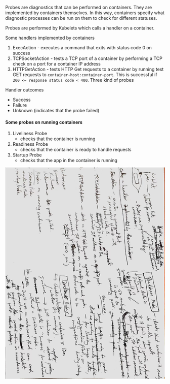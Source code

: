
Probes are diagnostics that can be performed on containers. They are implemented by containers themselves. In this way, containers specify what diagnostic processes can be run on them to check for different statuses.

Probes are performed by Kubelets which calls a handler on a container.

Some handlers implemented by containers

1. ExecAction - executes a command that exits with status code 0 on success
2. TCPSocketAction - tests a TCP port of a container by performing a TCP check on a port for a container IP address
3. HTTPGetAction - tests HTTP Get requests to a container by running test GET requests to `container-host:container-port`. This is successful if `200 <= response status code < 400`.
Three kind of probes

Handler outcomes

- Success
- Failure
- Unknown (indicates that the probe failed)

#### Some probes on running containers

1. Liveliness Probe
    - checks that the container is running
2. Readiness Probe
    - checks that the container is ready to handle requests
3. Startup Probe
    - checks that the app in the container is running


![Probes](../images/KubernetesProbes.jpg)